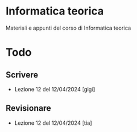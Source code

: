 # Informatica teorica

Materiali e appunti del corso di Informatica teorica

# Todo

## Scrivere

- Lezione 12 del 12/04/2024 [gigi]

## Revisionare

- Lezione 12 del 12/04/2024 [tia]
